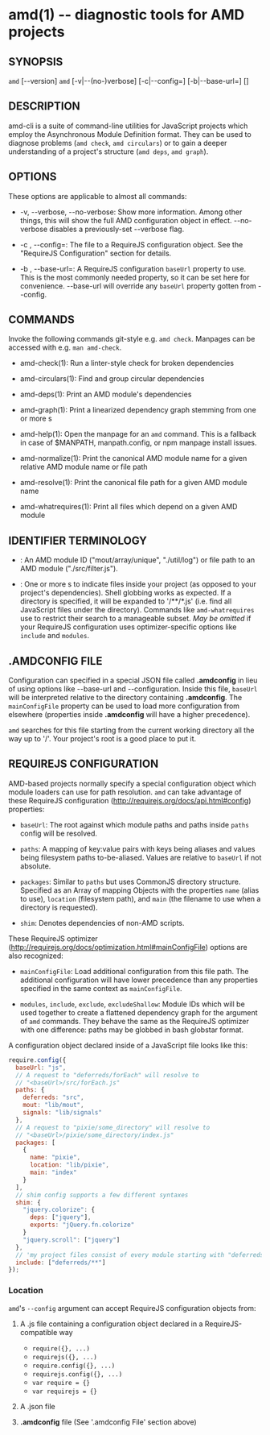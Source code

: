 amd(1) -- diagnostic tools for AMD projects
===========================================


SYNOPSIS
--------

`amd` [--version]
`amd` <command> [-v|--(no-)verbose] [-c|--config=<path>] [-b|--base-url=<url>]
      [<command-args>]


DESCRIPTION
-----------

amd-cli is a suite of command-line utilities for JavaScript projects which
employ the Asynchronous Module Definition format. They can be used to diagnose
problems (`amd check`, `amd circulars`) or to gain a deeper understanding of a
project's structure (`amd deps`, `amd graph`).


OPTIONS
-------

These options are applicable to almost all commands:

* -v, --verbose, --no-verbose:
  Show more information. Among other things, this will show the full AMD
  configuration object in effect. --no-verbose disables a previously-set
  --verbose flag.

* -c <path>, --config=<path>:
  The file <path> to a RequireJS configuration object. See the "RequireJS
  Configuration" section for details.

* -b <path>, --base-url=<path>:
  A RequireJS configuration `baseUrl` property to use. This is the most
  commonly needed property, so it can be set here for convenience. --base-url
  will override any `baseUrl` property gotten from --config.


COMMANDS
--------

Invoke the following commands git-style e.g. `amd check`. Manpages can be
accessed with e.g. `man amd-check`.

* amd-check(1):
  Run a linter-style check for broken dependencies

* amd-circulars(1):
  Find and group circular dependencies

* amd-deps(1):
  Print an AMD module's dependencies

* amd-graph(1):
  Print a linearized dependency graph stemming from one or more <module>s

* amd-help(1):
  Open the manpage for an `amd` command. This is a fallback in case of
  $MANPATH, manpath.config, or npm manpage install issues.

* amd-normalize(1):
  Print the canonical AMD module name for a given relative AMD module name or
  file path

* amd-resolve(1):
  Print the canonical file path for a given AMD module name

* amd-whatrequires(1):
  Print all files which depend on a given AMD module


IDENTIFIER TERMINOLOGY
----------------------

* <module>:
  An AMD module ID ("mout/array/unique", "./util/log") or file path to an AMD
  module ("./src/filter.js").

* <pool>:
  One or more <module>s to indicate files inside your project (as opposed to
  your project's dependencies). Shell globbing works as expected. If a
  directory is specified, it will be expanded to '<directory>/\*\*/\*.js' (i.e.
  find all JavaScript files under the directory). Commands like
  `amd-whatrequires` use <pool> to restrict their search to a manageable
  subset. *May be omitted* if your RequireJS configuration uses
  optimizer-specific options like `include` and `modules`.


.AMDCONFIG FILE
---------------

Configuration can specified in a special JSON file called **.amdconfig** in
lieu of using options like --base-url and --configuration. Inside this file,
`baseUrl` will be interpreted relative to the directory containing
**.amdconfig**. The `mainConfigFile` property can be used to load more
configuration from elsewhere (properties inside **.amdconfig** will have a
higher precedence).

`amd` searches for this file starting from the current working directory all
the way up to '/'.  Your project's root is a good place to put it.


REQUIREJS CONFIGURATION
-----------------------

AMD-based projects normally specify a special configuration object which module
loaders can use for path resolution. `amd` can take advantage of these
RequireJS configuration (http://requirejs.org/docs/api.html#config) properties:

* `baseUrl`:
  The root against which module paths and paths inside `paths` config will be
  resolved.

* `paths`:
  A mapping of key:value pairs with keys being aliases and values being
  filesystem paths to-be-aliased. Values are relative to `baseUrl` if not
  absolute.

* `packages`:
  Similar to `paths` but uses CommonJS directory structure. Specified as an
  Array of mapping Objects with the properties `name` (alias to use),
  `location` (filesystem path), and `main` (the filename to use when a
  directory is requested).

* `shim`:
  Denotes dependencies of non-AMD scripts.

These RequireJS optimizer
(http://requirejs.org/docs/optimization.html#mainConfigFile) options are also
recognized:

* `mainConfigFile`:
  Load additional configuration from this file path. The additional
  configuration will have lower precedence than any properties specified in the
  same context as `mainConfigFile`.

* `modules`, `include`, `exclude`, `excludeShallow`:
  Module IDs which will be used together to create a flattened dependency graph
  for the <pool> argument of `amd` commands. They behave the same as the
  RequireJS optimizer with one difference: paths may be globbed in bash
  globstar format.

A configuration object declared inside of a JavaScript file looks like this:

```js
require.config({
  baseUrl: "js",
  // A request to "deferreds/forEach" will resolve to
  // "<baseUrl>/src/forEach.js"
  paths: {
    deferreds: "src",
    mout: "lib/mout",
    signals: "lib/signals"
  },
  // A request to "pixie/some_directory" will resolve to
  // "<baseUrl>/pixie/some_directory/index.js"
  packages: [
    {
      name: "pixie",
      location: "lib/pixie",
      main: "index"
    }
  ],
  // shim config supports a few different syntaxes
  shim: {
    "jquery.colorize": {
      deps: ["jquery"],
      exports: "jQuery.fn.colorize"
    }
    "jquery.scroll": ["jquery"]
  },
  // 'my project files consist of every module starting with "deferreds/"'
  include: ["deferreds/**"]
});
```

### Location

`amd`'s `--config` argument can accept RequireJS configuration objects
from:

1. A .js file containing a configuration object declared in a
   RequireJS-compatible way

    - `require({}, ...)`
    - `requirejs({}, ...)`
    - `require.config({}, ...)`
    - `requirejs.config({}, ...)`
    - `var require = {}`
    - `var requirejs = {}`

2. A .json file

3. **.amdconfig** file (See '.amdconfig File' section above)
